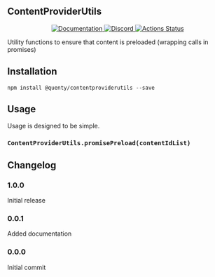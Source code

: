 ## ContentProviderUtils
<div align="center">
  <a href="http://quenty.github.io/api/">
    <img src="https://img.shields.io/badge/docs-website-green.svg" alt="Documentation" />
  </a>
  <a href="https://discord.gg/mhtGUS8">
    <img src="https://img.shields.io/badge/discord-nevermore-blue.svg" alt="Discord" />
  </a>
  <a href="https://github.com/Quenty/NevermoreEngine/actions">
    <img src="https://github.com/Quenty/NevermoreEngine/workflows/lint/badge.svg" alt="Actions Status" />
  </a>
</div>

Utility functions to ensure that content is preloaded (wrapping calls in promises)

## Installation
```
npm install @quenty/contentproviderutils --save
```

## Usage
Usage is designed to be simple.

### `ContentProviderUtils.promisePreload(contentIdList)`


## Changelog

### 1.0.0
Initial release

### 0.0.1
Added documentation

### 0.0.0
Initial commit